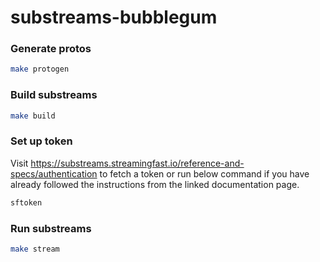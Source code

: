 # substreams-bubblegum

### Generate protos
```bash
make protogen
```

### Build substreams
```bash
make build
```

### Set up token
Visit https://substreams.streamingfast.io/reference-and-specs/authentication to fetch a token or run below command if you have already followed the instructions from the linked documentation page.
```bash
sftoken
```

### Run substreams
```bash
make stream
```
